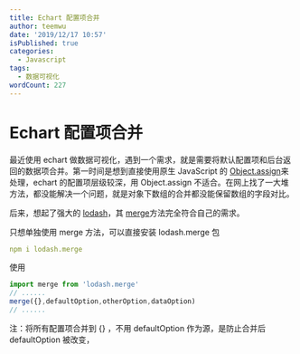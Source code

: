 ```yaml
---
title: Echart 配置项合并
author: teemwu
date: '2019/12/17 10:57'
isPublished: true
categories:
  - Javascript
tags:
  - 数据可视化
wordCount: 227
---
```


# Echart 配置项合并

最近使用 echart 做数据可视化，遇到一个需求，就是需要将默认配置项和后台返回的数据项合并。第一时间是想到直接使用原生 JavaScript 的 [Object.assign](https://developer.mozilla.org/zh-CN/docs/Web/JavaScript/Reference/Global_Objects/Object/assign)来处理，echart 的配置项层级较深，用 Object.assign 不适合。在网上找了一大堆方法，都没能解决一个问题，就是对象下数组的合并都没能保留数组的字段对比。

后来，想起了强大的 [lodash](https://lodash.com/)，其 [merge](https://lodash.com/docs/4.17.15#merge)方法完全符合自己的需求。

只想单独使用 merge 方法，可以直接安装 lodash.merge 包

```yaml
npm i lodash.merge

```

使用
```javascript
import merge from 'lodash.merge'
// ......
merge({},defaultOption,otherOption,dataOption)
// ......
```
注：将所有配置项合并到 {} ，不用 defaultOption 作为源，是防止合并后 defaultOption 被改变，
